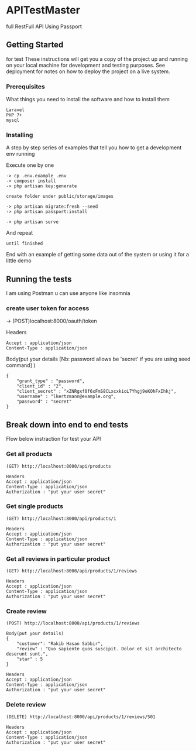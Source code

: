 # APITestMaster
full RestFull API Using Passport


## Getting Started

for test These instructions will get you a copy of the project up and running on your local machine for development and testing purposes. See deployment for notes on how to deploy the project on a live system.

### Prerequisites

What things you need to install the software and how to install them

```
Laravel
PHP 7+
mysql

```

### Installing

A step by step series of examples that tell you how to get a development env running

Execute one by one

```
-> cp .env.example .env
-> composer install
-> php artisan key:generate 

create folder under public/storage/images

-> php artisan migrate:fresh --seed
-> php artisan passport:install

-> php artisan serve
```

And repeat

```
until finished
```

End with an example of getting some data out of the system or using it for a little demo

## Running the tests

I am using Postman u can use anyone like insomnia

### create user token for access

-> (POST)localhost:8000/oauth/token

Headers
```
Accept : application/json
Content-Type : application/json
```

Body(put your details [Nb: password allows be 'secret' if you are using seed command] )
```
{
	"grant_type" : "password",
	"client_id" : "2",
	"client_secret" : "xZNRgxf0f6xFmS8CLxcxkioL7Yhgj9eKOhFxIhkj",
	"username" : "lkertzmann@example.org",
	"password" : "secret"
}
```

## Break down into end to end tests

Flow below instraction for test your API 

### Get all products
```
(GET) http://localhost:8000/api/products

Headers
Accept : application/json
Content-Type : application/json
Authorization : "put your user secret"
```

### Get single products
```
(GET) http://localhost:8000/api/products/1

Headers
Accept : application/json
Content-Type : application/json
Authorization : "put your user secret"
```

### Get all reviews in particular product
```
(GET) http://localhost:8000/api/products/1/reviews

Headers
Accept : application/json
Content-Type : application/json
Authorization : "put your user secret"
```

### Create review
```
(POST) http://localhost:8000/api/products/1/reviews

Body(put your details)
{
	"customer": "Rakib Hasan Sabbir",
    "review" : "Quo sapiente quos suscipit. Dolor et sit architecto deserunt sunt.",
    "star" : 5
}

Headers
Accept : application/json
Content-Type : application/json
Authorization : "put your user secret"
```

### Delete review
```
(DELETE) http://localhost:8000/api/products/1/reviews/501

Headers
Accept : application/json
Content-Type : application/json
Authorization : "put your user secret"
```
